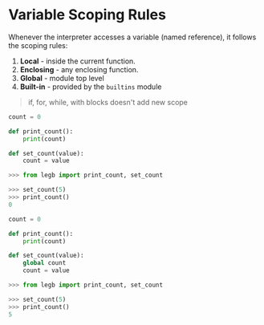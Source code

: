 # Variable Scoping Rules
Whenever the interpreter accesses a variable (named reference), it follows the scoping rules:

 1. **Local** - inside the current function.
 2. **Enclosing** - any enclosing function.
 3. **Global** - module top level
 4. **Built-in** - provided by the `builtins` module

> if, for, while, with blocks doesn't add new scope

```python
count = 0

def print_count():
    print(count)

def set_count(value):
    count = value
``` 
```python
>>> from legb import print_count, set_count

>>> set_count(5)
>>> print_count()
0
```
```python
count = 0

def print_count():
    print(count)

def set_count(value):
	global count
    count = value
``` 
```python
>>> from legb import print_count, set_count

>>> set_count(5)
>>> print_count()
5
```
<!--stackedit_data:
eyJoaXN0b3J5IjpbMjEyMTczMDI1N119
-->